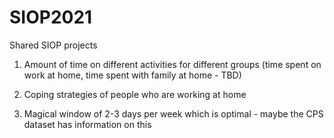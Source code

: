 # SIOP2021
Shared SIOP projects

1) Amount of time on different activities for different groups (time spent on work at home, time spent with family at home - TBD)

2) Coping strategies of people who are working at home

3) Magical window of 2-3 days per week which is optimal - maybe the CPS dataset has information on this


